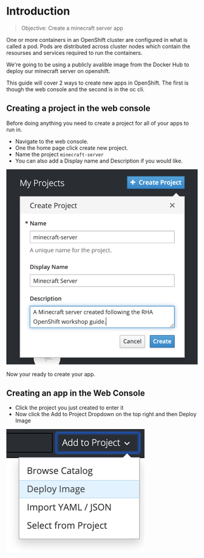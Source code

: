 # Introduction
> Objective: Create a minecraft server app

One or more containers in an OpenShift cluster are configured in what is called a pod. Pods are distributed across cluster nodes which contain the resourses and services required to run the containers.

We're going to be using a publicly avalible image from the Docker Hub to deploy our minecraft server on openshift.

This guide will cover 2 ways to create new apps in OpenShift. The first is though the web console and the second is in the oc cli.

## Creating a project in the web console
Before doing anything you need to create a project for all of your apps to run in.

* Navigate to the web console.
* One the home page click create new project.
* Name the project `minecraft-server`
* You can also add a Display name and Description if you would like.

![create project screenshot](./Screenshots/createProject.png)

Now your ready to create your app.

## Creating an app in the Web Console
* Click the project you just created to enter it
* Now click the Add to Project Dropdown on the top right and then Deploy Image

![add to project](./Screenshots/addToProject.png)

